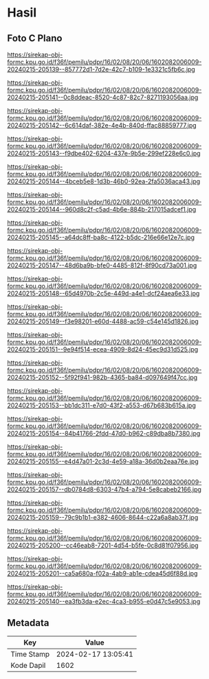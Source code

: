 # Hasil

## Foto C Plano

https://sirekap-obj-formc.kpu.go.id/f36f/pemilu/pdpr/16/02/08/20/06/1602082006009-20240215-205139--857772d1-7d2e-42c7-b109-1e3321c5fb6c.jpg

https://sirekap-obj-formc.kpu.go.id/f36f/pemilu/pdpr/16/02/08/20/06/1602082006009-20240215-205141--0c8ddeac-8520-4c87-82c7-8271193056aa.jpg

https://sirekap-obj-formc.kpu.go.id/f36f/pemilu/pdpr/16/02/08/20/06/1602082006009-20240215-205142--6c614daf-382e-4e4b-840d-ffac88859777.jpg

https://sirekap-obj-formc.kpu.go.id/f36f/pemilu/pdpr/16/02/08/20/06/1602082006009-20240215-205143--f9dbe402-6204-437e-9b5e-299ef228e6c0.jpg

https://sirekap-obj-formc.kpu.go.id/f36f/pemilu/pdpr/16/02/08/20/06/1602082006009-20240215-205144--4bceb5e8-1d3b-46b0-92ea-2fa5036aca43.jpg

https://sirekap-obj-formc.kpu.go.id/f36f/pemilu/pdpr/16/02/08/20/06/1602082006009-20240215-205144--960d8c2f-c5ad-4b6e-884b-217015adcef1.jpg

https://sirekap-obj-formc.kpu.go.id/f36f/pemilu/pdpr/16/02/08/20/06/1602082006009-20240215-205145--a64dc8ff-ba8c-4122-b5dc-216e66e12e7c.jpg

https://sirekap-obj-formc.kpu.go.id/f36f/pemilu/pdpr/16/02/08/20/06/1602082006009-20240215-205147--48d6ba9b-bfe0-4485-812f-8f90cd73a001.jpg

https://sirekap-obj-formc.kpu.go.id/f36f/pemilu/pdpr/16/02/08/20/06/1602082006009-20240215-205148--65d4970b-2c5e-449d-a4e1-dcf24aea6e33.jpg

https://sirekap-obj-formc.kpu.go.id/f36f/pemilu/pdpr/16/02/08/20/06/1602082006009-20240215-205149--f3e98201-e60d-4488-ac59-c54e145d1826.jpg

https://sirekap-obj-formc.kpu.go.id/f36f/pemilu/pdpr/16/02/08/20/06/1602082006009-20240215-205151--9e94f514-ecea-4909-8d24-45ec9d31d525.jpg

https://sirekap-obj-formc.kpu.go.id/f36f/pemilu/pdpr/16/02/08/20/06/1602082006009-20240215-205152--5f92f941-982b-4365-ba84-d097649f47cc.jpg

https://sirekap-obj-formc.kpu.go.id/f36f/pemilu/pdpr/16/02/08/20/06/1602082006009-20240215-205153--bb1dc311-e7d0-43f2-a553-d67b683b615a.jpg

https://sirekap-obj-formc.kpu.go.id/f36f/pemilu/pdpr/16/02/08/20/06/1602082006009-20240215-205154--84b41766-2fdd-47d0-b962-c89dba8b7380.jpg

https://sirekap-obj-formc.kpu.go.id/f36f/pemilu/pdpr/16/02/08/20/06/1602082006009-20240215-205155--e4d47a01-2c3d-4e59-a18a-36d0b2eaa76e.jpg

https://sirekap-obj-formc.kpu.go.id/f36f/pemilu/pdpr/16/02/08/20/06/1602082006009-20240215-205157--db0784d8-6303-47b4-a794-5e8cabeb2166.jpg

https://sirekap-obj-formc.kpu.go.id/f36f/pemilu/pdpr/16/02/08/20/06/1602082006009-20240215-205159--79c9b1b1-e382-4606-8644-c22a6a8ab37f.jpg

https://sirekap-obj-formc.kpu.go.id/f36f/pemilu/pdpr/16/02/08/20/06/1602082006009-20240215-205200--cc46eab8-7201-4d54-b5fe-0c8d81f07956.jpg

https://sirekap-obj-formc.kpu.go.id/f36f/pemilu/pdpr/16/02/08/20/06/1602082006009-20240215-205201--ca5a680a-f02a-4ab9-ab1e-cdea45d6f88d.jpg

https://sirekap-obj-formc.kpu.go.id/f36f/pemilu/pdpr/16/02/08/20/06/1602082006009-20240215-205140--ea3fb3da-e2ec-4ca3-b955-e0d47c5e9053.jpg


## Metadata

| Key        | Value               |
| ---------- | ------------------- |
| Time Stamp | 2024-02-17 13:05:41 |
| Kode Dapil | 1602                |



